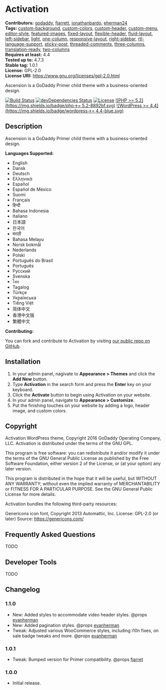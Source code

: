 # Activation #
**Contributors:** [godaddy](https://profiles.wordpress.org/godaddy), [fjarrett](https://profiles.wordpress.org/fjarrett), [jonathanbardo](https://profiles.wordpress.org/jonathanbardo), [eherman24](https://profiles.wordpress.org/eherman24)  
**Tags:**              [custom-background](https://wordpress.org/themes/tags/custom-background/), [custom-colors](https://wordpress.org/themes/tags/custom-colors/), [custom-header](https://wordpress.org/themes/tags/custom-header/), [custom-menu](https://wordpress.org/themes/tags/custom-menu/), [editor-style](https://wordpress.org/themes/tags/editor-style/), [featured-images](https://wordpress.org/themes/tags/featured-images/), [fixed-layout](https://wordpress.org/themes/tags/fixed-layout/), [flexible-header](https://wordpress.org/themes/tags/flexible-header/), [fluid-layout](https://wordpress.org/themes/tags/fluid-layout/), [left-sidebar](https://wordpress.org/themes/tags/left-sidebar/), [light](https://wordpress.org/themes/tags/light/), [one-column](https://wordpress.org/themes/tags/one-column/), [responsive-layout](https://wordpress.org/themes/tags/responsive-layout/), [right-sidebar](https://wordpress.org/themes/tags/right-sidebar/), [rtl-language-support](https://wordpress.org/themes/tags/rtl-language-support/), [sticky-post](https://wordpress.org/themes/tags/sticky-post/), [threaded-comments](https://wordpress.org/themes/tags/threaded-comments/), [three-columns](https://wordpress.org/themes/tags/three-columns/), [translation-ready](https://wordpress.org/themes/tags/translation-ready/), [two-columns](https://wordpress.org/themes/tags/two-columns/)  
**Requires at least:** 4.4  
**Tested up to:**      4.7.3  
**Stable tag:**        1.0.1  
**License:**           GPL-2.0  
**License URI:**       https://www.gnu.org/licenses/gpl-2.0.html  

Ascension is a GoDaddy Primer child theme with a business-oriented design.

[![Build Status](https://travis-ci.org/godaddy/wp-ascension-theme.svg?branch=master)](https://travis-ci.org/godaddy/wp-ascension-theme) [![devDependencies Status](https://david-dm.org/godaddy/wp-ascension-theme/master/dev-status.svg)](https://david-dm.org/godaddy/wp-ascension-theme/master?type=dev) [![License](https://img.shields.io/badge/license-GPL--2.0-brightgreen.svg)](https://github.com/godaddy/wp-ascension-theme/blob/master/license.txt) [![PHP >= 5.2](https://img.shields.io/badge/php->= 5.2-8892bf.svg)](https://secure.php.net/supported-versions.php) [![WordPress >= 4.4](https://img.shields.io/badge/wordpress->= 4.4-blue.svg)](https://wordpress.org/download/release-archive/)  

## Description ##

Ascension is a GoDaddy Primer child theme with a business-oriented design.

**Languages Supported:**

* English
* Dansk
* Deutsch
* Ελληνικά
* Español
* Español de México
* Suomi
* Français
* हिन्दी
* Bahasa Indonesia
* Italiano
* 日本語
* 한국어
* मराठी
* Bahasa Melayu
* Norsk bokmål
* Nederlands
* Polski
* Português do Brasil
* Português
* Русский
* Svenska
* ไทย
* Tagalog
* Türkçe
* Українська
* Tiếng Việt
* 简体中文
* 香港中文版
* 繁體中文

**Contributing:**

You can fork and contribute to Activation by visiting [our public repo on GitHub](https://github.com/godaddy/wp-ascension-theme).

## Installation ##

1. In your admin panel, nagivate to **Appearance > Themes** and click the **Add New** button.
2. Type **Activation** in the search form and press the **Enter** key on your keyboard.
3. Click the **Activate** button to begin using Activation on your website.
4. In your admin panel, navigate to **Appearance > Customize**.
5. Put the finishing touches on your website by adding a logo, header image, and custom colors.

## Copyright ##

Activation WordPress theme, Copyright 2016 GoDaddy Operating Company, LLC.
Activation is distributed under the terms of the GNU GPL.

This program is free software: you can redistribute it and/or modify
it under the terms of the GNU General Public License as published by
the Free Software Foundation, either version 2 of the License, or
(at your option) any later version.

This program is distributed in the hope that it will be useful,
but WITHOUT ANY WARRANTY; without even the implied warranty of
MERCHANTABILITY or FITNESS FOR A PARTICULAR PURPOSE. See the
GNU General Public License for more details.

Activation bundles the following third-party resources:

Genericons icon font, Copyright 2013 Automattic, Inc.
License: GPL-2.0 (or later)
Source: https://genericons.com/

## Frequently Asked Questions ##

TODO

## Developer Tools ##

TODO

## Changelog ##

### 1.1.0 ###

* New: Added styles to accommodate video header styles. @props [evanherman](https://github.com/EvanHerman)
* New: Added pagination styles. @props [evanherman](https://github.com/EvanHerman)
* Tweak: Adjusted various WooCommerce styles, including i10n fixes, on sale badge tweaks and more. @props [evanherman](https://github.com/EvanHerman)

### 1.0.1 ###

* Tweak: Bumped version for Primer compatibility. @props [fjarret](https://github.com/fjarrett)

### 1.0.0 ###

* Initial release.

